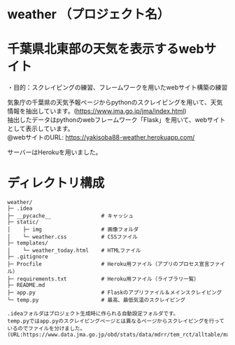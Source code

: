 # weather （プロジェクト名）
# 千葉県北東部の天気を表示するwebサイト
・目的：スクレイピングの練習、フレームワークを用いたwebサイト構築の練習

気象庁の千葉県の天気予報ページからpythonのスクレイピングを用いて、天気情報を抽出しています。(https://www.jma.go.jp/jma/index.html)  
抽出したデータはpythonのwebフレームワーク「Flask」を用いて、webサイトとして表示しています。  
@webサイトのURL:  https://yakisoba88-weather.herokuapp.com/

サーバーはHerokuを用いました。

# ディレクトリ構成
```
weather/
├─ .idea
├─ __pycache__                # キャッシュ
├─ static/
│    ├─ img                   # 画像フォルダ
│    └─ weather.css           # CSSファイル
├─ templates/
│    └─ weather_today.html    # HTMLファイル
├─ .gitignore                 
├─ Procfile                   # Heroku用ファイル（アプリのプロセス宣言ファイル）
├─ requirements.txt           # Heroku用ファイル（ライブラリ一覧）
├─ README.md
├─ app.py                     # Flaskのアプリファイル＆メインスクレイピング
└─ temp.py                    # 最高、最低気温のスクレイピング

.ideaフォルダはプロジェクト生成時に作られる自動設定フォルダです。
temp.pyではapp.pyのスクレイピングページとは異なるページからスクレイピングを行っているのでファイルを分けました。
(URL:https://www.data.jma.go.jp/obd/stats/data/mdrr/tem_rct/alltable/mxtemsad00.html)
```

